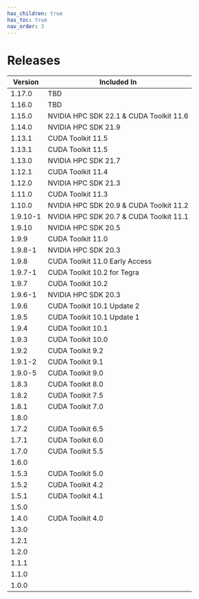 ```yaml
---
has_children: true
has_toc: true
nav_order: 3
---
```


# Releases

| Version         | Included In                               |
|-----------------|-------------------------------------------|
| 1.17.0          | TBD                                       |
| 1.16.0          | TBD                                       |
| 1.15.0          | NVIDIA HPC SDK 22.1 & CUDA Toolkit 11.6   |
| 1.14.0          | NVIDIA HPC SDK 21.9                       |
| 1.13.1          | CUDA Toolkit 11.5                         |
| 1.13.1          | CUDA Toolkit 11.5                         |
| 1.13.0          | NVIDIA HPC SDK 21.7                       |
| 1.12.1          | CUDA Toolkit 11.4                         |
| 1.12.0          | NVIDIA HPC SDK 21.3                       |
| 1.11.0          | CUDA Toolkit 11.3                         |
| 1.10.0          | NVIDIA HPC SDK 20.9 & CUDA Toolkit 11.2   |
| 1.9.10-1        | NVIDIA HPC SDK 20.7 & CUDA Toolkit 11.1   |
| 1.9.10          | NVIDIA HPC SDK 20.5                       |
| 1.9.9           | CUDA Toolkit 11.0                         |
| 1.9.8-1         | NVIDIA HPC SDK 20.3                       |
| 1.9.8           | CUDA Toolkit 11.0 Early Access            |
| 1.9.7-1         | CUDA Toolkit 10.2 for Tegra               |
| 1.9.7           | CUDA Toolkit 10.2                         |
| 1.9.6-1         | NVIDIA HPC SDK 20.3                       |
| 1.9.6           | CUDA Toolkit 10.1 Update 2                |
| 1.9.5           | CUDA Toolkit 10.1 Update 1                |
| 1.9.4           | CUDA Toolkit 10.1                         |
| 1.9.3           | CUDA Toolkit 10.0                         |
| 1.9.2           | CUDA Toolkit 9.2                          |
| 1.9.1-2         | CUDA Toolkit 9.1                          |
| 1.9.0-5         | CUDA Toolkit 9.0                          |
| 1.8.3           | CUDA Toolkit 8.0                          |
| 1.8.2           | CUDA Toolkit 7.5                          |
| 1.8.1           | CUDA Toolkit 7.0                          |
| 1.8.0           |                                           |
| 1.7.2           | CUDA Toolkit 6.5                          |
| 1.7.1           | CUDA Toolkit 6.0                          |
| 1.7.0           | CUDA Toolkit 5.5                          |
| 1.6.0           |                                           |
| 1.5.3           | CUDA Toolkit 5.0                          |
| 1.5.2           | CUDA Toolkit 4.2                          |
| 1.5.1           | CUDA Toolkit 4.1                          |
| 1.5.0           |                                           |
| 1.4.0           | CUDA Toolkit 4.0                          |
| 1.3.0           |                                           |
| 1.2.1           |                                           |
| 1.2.0           |                                           |
| 1.1.1           |                                           |
| 1.1.0           |                                           |
| 1.0.0           |                                           |

